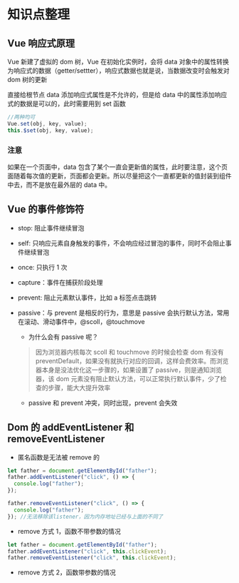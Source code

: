 # 知识点整理

## Vue 响应式原理

Vue 新建了虚拟的 dom 树，Vue 在初始化实例时，会将 data 对象中的属性转换为响应式的数据（getter/settter），响应式数据也就是说，当数据改变时会触发对 dom 树的更新

直接给根节点 data 添加响应式属性是不允许的，但是给 data 中的属性添加响应式的数据是可以的，此时需要用到 set 函数

```javascript
//两种均可
Vue.set(obj, key, value);
this.$set(obj, key, value);
```

### **注意**

如果在一个页面中，data 包含了某个一直会更新值的属性，此时要注意，这个页面随着每次值的更新，页面都会更新。所以尽量把这个一直都更新的值封装到组件中去，而不是放在最外层的 data 中。

## Vue 的事件修饰符

- stop: 阻止事件继续冒泡

- self: 只响应元素自身触发的事件，不会响应经过冒泡的事件，同时不会阻止事件继续冒泡

- once: 只执行 1 次

- capture：事件在捕获阶段处理

- prevent: 阻止元素默认事件，比如 a 标签点击跳转

- passive：与 prevent 是相反的行为，意思是 passive 会执行默认方法，常用在滚动、滑动事件中，@scoll，@touchmove

  - 为什么会有 passive 呢？

  > 因为浏览器内核每次 scoll 和 touchmove 的时候会检查 dom 有没有 preventDefault，如果没有就执行对应的回调，这样会费效率。而浏览器本身是没法优化这一步骤的，如果设置了 passive，则是通知浏览器，该 dom 元素没有阻止默认方法，可以正常执行默认事件，少了检查的步骤，能大大提升效率

  - passive 和 prevent 冲突，同时出现，prevent 会失效

## Dom 的 addEventListener 和 removeEventListener

- 匿名函数是无法被 remove 的

```javascript
let father = document.getElementById("father");
father.addEventListener("click", () => {
  console.log("father");
});

father.removeEventListener("click", () => {
  console.log("father");
}); //无法移除该listener，因为内存地址已经与上面的不同了
```

- remove 方式 1，函数不带参数的情况

```javascript
let father = document.getElementById("father");
father.addEventListener("click", this.clickEvent);
father.removeEventListener("click", this.clickEvent);
```

- remove 方式 2，函数带参数的情况

<!-- todo -->
